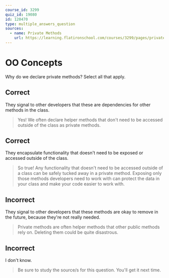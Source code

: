 ```yaml
---
course_id: 3299
quiz_id: 19080
id: 120470
type: multiple_answers_question
sources:
  - name: Private Methods
    url: https://learning.flatironschool.com/courses/3299/pages/private-methods
---
```


# OO Concepts

Why do we declare private methods? Select all that apply.

## Correct

They signal to other developers that these are dependencies for other methods in
the class.

> Yes! We often declare helper methods that don't need to be accessed outside of
> the class as private methods.

## Correct

They encapsulate functionality that doesn't need to be exposed or accessed
outside of the class.

> So true! Any functionality that doesn't need to be accessed outside of a class
> can be safely tucked away in a private method. Exposing only those methods
> developers need to work with can protect the data in your class and make your
> code easier to work with.

## Incorrect

They signal to other developers that these methods are okay to remove in the
future, because they're not really needed.

> Private methods are often helper methods that other public methods rely on.
> Deleting them could be quite disastrous.

## Incorrect

I don't know.

> Be sure to study the source/s for this question. You'll get it next time.
